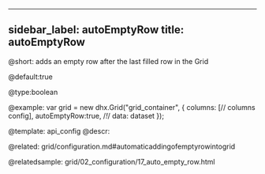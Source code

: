
---
sidebar_label: autoEmptyRow
title: autoEmptyRow
---          

@short: 
adds an empty row after the last filled row in the Grid


@default:true


@type:boolean

@example: 
var grid = new dhx.Grid("grid_container", {
	columns: [// columns config],
	autoEmptyRow:true,  /*!*/
	data: dataset
});


@template:	api_config
@descr: 

@related:
grid/configuration.md#automaticaddingofemptyrowintogrid

@relatedsample:
grid/02_configuration/17_auto_empty_row.html